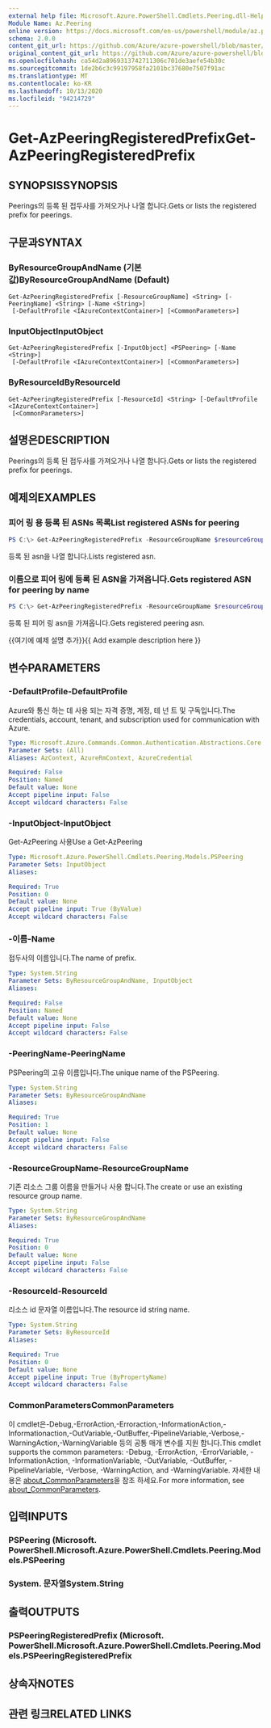 ```yaml
---
external help file: Microsoft.Azure.PowerShell.Cmdlets.Peering.dll-Help.xml
Module Name: Az.Peering
online version: https://docs.microsoft.com/en-us/powershell/module/az.peering/get-azpeeringregisteredprefix
schema: 2.0.0
content_git_url: https://github.com/Azure/azure-powershell/blob/master/src/Peering/Peering/help/Get-AzPeeringRegisteredPrefix.md
original_content_git_url: https://github.com/Azure/azure-powershell/blob/master/src/Peering/Peering/help/Get-AzPeeringRegisteredPrefix.md
ms.openlocfilehash: ca54d2a8969313742711306c701de3aefe54b30c
ms.sourcegitcommit: 1de2b6c3c99197958fa2101bc37680e7507f91ac
ms.translationtype: MT
ms.contentlocale: ko-KR
ms.lasthandoff: 10/13/2020
ms.locfileid: "94214729"
---
```

# <span data-ttu-id="52a06-101">Get-AzPeeringRegisteredPrefix</span><span class="sxs-lookup"><span data-stu-id="52a06-101">Get-AzPeeringRegisteredPrefix</span></span>

## <span data-ttu-id="52a06-102">SYNOPSIS</span><span class="sxs-lookup"><span data-stu-id="52a06-102">SYNOPSIS</span></span>
<span data-ttu-id="52a06-103">Peerings의 등록 된 접두사를 가져오거나 나열 합니다.</span><span class="sxs-lookup"><span data-stu-id="52a06-103">Gets or lists the registered prefix for peerings.</span></span>

## <span data-ttu-id="52a06-104">구문과</span><span class="sxs-lookup"><span data-stu-id="52a06-104">SYNTAX</span></span>

### <span data-ttu-id="52a06-105">ByResourceGroupAndName (기본값)</span><span class="sxs-lookup"><span data-stu-id="52a06-105">ByResourceGroupAndName (Default)</span></span>
```
Get-AzPeeringRegisteredPrefix [-ResourceGroupName] <String> [-PeeringName] <String> [-Name <String>]
 [-DefaultProfile <IAzureContextContainer>] [<CommonParameters>]
```

### <span data-ttu-id="52a06-106">InputObject</span><span class="sxs-lookup"><span data-stu-id="52a06-106">InputObject</span></span>
```
Get-AzPeeringRegisteredPrefix [-InputObject] <PSPeering> [-Name <String>]
 [-DefaultProfile <IAzureContextContainer>] [<CommonParameters>]
```

### <span data-ttu-id="52a06-107">ByResourceId</span><span class="sxs-lookup"><span data-stu-id="52a06-107">ByResourceId</span></span>
```
Get-AzPeeringRegisteredPrefix [-ResourceId] <String> [-DefaultProfile <IAzureContextContainer>]
 [<CommonParameters>]
```

## <span data-ttu-id="52a06-108">설명은</span><span class="sxs-lookup"><span data-stu-id="52a06-108">DESCRIPTION</span></span>
<span data-ttu-id="52a06-109">Peerings의 등록 된 접두사를 가져오거나 나열 합니다.</span><span class="sxs-lookup"><span data-stu-id="52a06-109">Gets or lists the registered prefix for peerings.</span></span>

## <span data-ttu-id="52a06-110">예제의</span><span class="sxs-lookup"><span data-stu-id="52a06-110">EXAMPLES</span></span>

### <span data-ttu-id="52a06-111">피어 링 용 등록 된 ASNs 목록</span><span class="sxs-lookup"><span data-stu-id="52a06-111">List registered ASNs for peering</span></span>
```powershell
PS C:\> Get-AzPeeringRegisteredPrefix -ResourceGroupName $resourceGroupName -PeeringName $peeringName
```

<span data-ttu-id="52a06-112">등록 된 asn을 나열 합니다.</span><span class="sxs-lookup"><span data-stu-id="52a06-112">Lists registered asn.</span></span>

### <span data-ttu-id="52a06-113">이름으로 피어 링에 등록 된 ASN을 가져옵니다.</span><span class="sxs-lookup"><span data-stu-id="52a06-113">Gets registered ASN for peering by name</span></span>
```powershell
PS C:\> Get-AzPeeringRegisteredPrefix -ResourceGroupName $resourceGroupName -PeeringName $peeringName -Name $registeredPrefixName
```

<span data-ttu-id="52a06-114">등록 된 피어 링 asn을 가져옵니다.</span><span class="sxs-lookup"><span data-stu-id="52a06-114">Gets registered peering asn.</span></span>

<span data-ttu-id="52a06-115">{{여기에 예제 설명 추가}}</span><span class="sxs-lookup"><span data-stu-id="52a06-115">{{ Add example description here }}</span></span>

## <span data-ttu-id="52a06-116">변수</span><span class="sxs-lookup"><span data-stu-id="52a06-116">PARAMETERS</span></span>

### <span data-ttu-id="52a06-117">-DefaultProfile</span><span class="sxs-lookup"><span data-stu-id="52a06-117">-DefaultProfile</span></span>
<span data-ttu-id="52a06-118">Azure와 통신 하는 데 사용 되는 자격 증명, 계정, 테 넌 트 및 구독입니다.</span><span class="sxs-lookup"><span data-stu-id="52a06-118">The credentials, account, tenant, and subscription used for communication with Azure.</span></span>

```yaml
Type: Microsoft.Azure.Commands.Common.Authentication.Abstractions.Core.IAzureContextContainer
Parameter Sets: (All)
Aliases: AzContext, AzureRmContext, AzureCredential

Required: False
Position: Named
Default value: None
Accept pipeline input: False
Accept wildcard characters: False
```

### <span data-ttu-id="52a06-119">-InputObject</span><span class="sxs-lookup"><span data-stu-id="52a06-119">-InputObject</span></span>
<span data-ttu-id="52a06-120">Get-AzPeering 사용</span><span class="sxs-lookup"><span data-stu-id="52a06-120">Use a Get-AzPeering</span></span>

```yaml
Type: Microsoft.Azure.PowerShell.Cmdlets.Peering.Models.PSPeering
Parameter Sets: InputObject
Aliases:

Required: True
Position: 0
Default value: None
Accept pipeline input: True (ByValue)
Accept wildcard characters: False
```

### <span data-ttu-id="52a06-121">-이름</span><span class="sxs-lookup"><span data-stu-id="52a06-121">-Name</span></span>
<span data-ttu-id="52a06-122">접두사의 이름입니다.</span><span class="sxs-lookup"><span data-stu-id="52a06-122">The name of prefix.</span></span>

```yaml
Type: System.String
Parameter Sets: ByResourceGroupAndName, InputObject
Aliases:

Required: False
Position: Named
Default value: None
Accept pipeline input: False
Accept wildcard characters: False
```

### <span data-ttu-id="52a06-123">-PeeringName</span><span class="sxs-lookup"><span data-stu-id="52a06-123">-PeeringName</span></span>
<span data-ttu-id="52a06-124">PSPeering의 고유 이름입니다.</span><span class="sxs-lookup"><span data-stu-id="52a06-124">The unique name of the PSPeering.</span></span>

```yaml
Type: System.String
Parameter Sets: ByResourceGroupAndName
Aliases:

Required: True
Position: 1
Default value: None
Accept pipeline input: False
Accept wildcard characters: False
```

### <span data-ttu-id="52a06-125">-ResourceGroupName</span><span class="sxs-lookup"><span data-stu-id="52a06-125">-ResourceGroupName</span></span>
<span data-ttu-id="52a06-126">기존 리소스 그룹 이름을 만들거나 사용 합니다.</span><span class="sxs-lookup"><span data-stu-id="52a06-126">The create or use an existing resource group name.</span></span>

```yaml
Type: System.String
Parameter Sets: ByResourceGroupAndName
Aliases:

Required: True
Position: 0
Default value: None
Accept pipeline input: False
Accept wildcard characters: False
```

### <span data-ttu-id="52a06-127">-ResourceId</span><span class="sxs-lookup"><span data-stu-id="52a06-127">-ResourceId</span></span>
<span data-ttu-id="52a06-128">리소스 id 문자열 이름입니다.</span><span class="sxs-lookup"><span data-stu-id="52a06-128">The resource id string name.</span></span>

```yaml
Type: System.String
Parameter Sets: ByResourceId
Aliases:

Required: True
Position: 0
Default value: None
Accept pipeline input: True (ByPropertyName)
Accept wildcard characters: False
```

### <span data-ttu-id="52a06-129">CommonParameters</span><span class="sxs-lookup"><span data-stu-id="52a06-129">CommonParameters</span></span>
<span data-ttu-id="52a06-130">이 cmdlet은-Debug,-ErrorAction,-Erroraction,-InformationAction,-Informationaction,-OutVariable,-OutBuffer,-PipelineVariable,-Verbose,-WarningAction,-WarningVariable 등의 공통 매개 변수를 지원 합니다.</span><span class="sxs-lookup"><span data-stu-id="52a06-130">This cmdlet supports the common parameters: -Debug, -ErrorAction, -ErrorVariable, -InformationAction, -InformationVariable, -OutVariable, -OutBuffer, -PipelineVariable, -Verbose, -WarningAction, and -WarningVariable.</span></span> <span data-ttu-id="52a06-131">자세한 내용은 [about_CommonParameters](http://go.microsoft.com/fwlink/?LinkID=113216)을 참조 하세요.</span><span class="sxs-lookup"><span data-stu-id="52a06-131">For more information, see [about_CommonParameters](http://go.microsoft.com/fwlink/?LinkID=113216).</span></span>

## <span data-ttu-id="52a06-132">입력</span><span class="sxs-lookup"><span data-stu-id="52a06-132">INPUTS</span></span>

### <span data-ttu-id="52a06-133">PSPeering (Microsoft. PowerShell.</span><span class="sxs-lookup"><span data-stu-id="52a06-133">Microsoft.Azure.PowerShell.Cmdlets.Peering.Models.PSPeering</span></span>

### <span data-ttu-id="52a06-134">System. 문자열</span><span class="sxs-lookup"><span data-stu-id="52a06-134">System.String</span></span>

## <span data-ttu-id="52a06-135">출력</span><span class="sxs-lookup"><span data-stu-id="52a06-135">OUTPUTS</span></span>

### <span data-ttu-id="52a06-136">PSPeeringRegisteredPrefix (Microsoft. PowerShell.</span><span class="sxs-lookup"><span data-stu-id="52a06-136">Microsoft.Azure.PowerShell.Cmdlets.Peering.Models.PSPeeringRegisteredPrefix</span></span>

## <span data-ttu-id="52a06-137">상속자</span><span class="sxs-lookup"><span data-stu-id="52a06-137">NOTES</span></span>

## <span data-ttu-id="52a06-138">관련 링크</span><span class="sxs-lookup"><span data-stu-id="52a06-138">RELATED LINKS</span></span>
